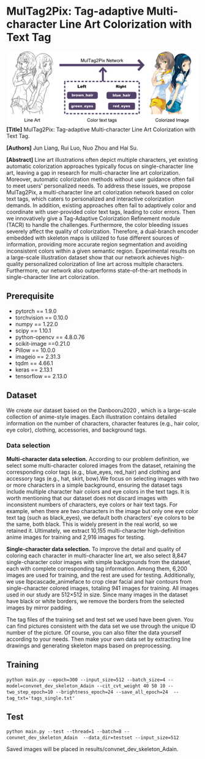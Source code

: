 # MulTag2Pix: Tag-adaptive Multi-character Line Art Colorization with Text Tag
![image](show.jpg)
**[Title]** MulTag2Pix: Tag-adaptive Multi-character Line Art Colorization with Text Tag.

**[Authors]** Jun Liang, Rui Luo, Nuo Zhou and Hai Su.

**[Abstract]** Line art illustrations often depict multiple characters, yet existing automatic colorization approaches typically focus on single-character line art, leaving a gap in research for multi-character line art colorization. Moreover, automatic colorization methods without user guidance often fail to meet users' personalized needs. To address these issues, we propose MulTag2Pix, a multi-character line art colorization network based on color text tags, which caters to personalized and interactive colorization demands. In addition, existing approaches often fail to adaptively color and coordinate with user-provided color text tags, leading to color errors. Then we innovatively give a Tag-Adaptive Colorization Refinement module (TACR) to handle the challenges. Furthermore, the color bleeding issues severely affect the quality of colorization. Therefore, a dual-branch encoder embedded with skeleton maps is utilized to fuse different sources of information, providing more accurate region segmentation and avoiding inconsistent colors within a given semantic region. Experimental results on a large-scale illustration dataset show that our network achieves high-quality personalized colorization of line art across multiple characters. Furthermore, our network also outperforms state-of-the-art methods in single-character line art colorization.

## Prerequisite
- pytorch == 1.9.0
- torchvision == 0.10.0
- numpy == 1.22.0
- scipy == 1.10.1
- python-opencv == 4.8.0.76
- scikit-image ==0.21.0
- Pillow == 10.0.0
- imageio == 2.31.3
- tqdm == 4.66.1
- keras == 2.13.1
- tensorflow == 2.13.0

## Dataset
We create our dataset based on the Danbooru2020 , which is a large-scale collection of anime-style images. Each illustration contains detailed information on the number of characters, character features (e.g., hair color, eye color), clothing, accessories, and background tags.
### Data selection
**Multi-character data selection.** According to our problem definition, we select some multi-character colored images from the dataset, retaining the corresponding color tags (e.g., blue_eyes, red_hair) and clothing and accessory tags (e.g., hat, skirt, bow).We focus on selecting images with two or more characters in a simple background, ensuring the dataset tags include multiple character hair colors and eye colors in the text tags. It is worth mentioning that our dataset does not discard images with inconsistent numbers of characters, eye colors or hair text tags. For example, when there are two characters in the image but only one eye color text tag (such as black_eyes), we default both characters' eye colors to be the same, both black. This is widely present in the real world, so we retained it. Ultimately, we extract 10,155 multi-character high-definition anime images for training and 2,916 images for testing.

**Single-character data selection.** To improve the detail and quality of coloring each character in multi-character line art, we also select 8,847 single-character color images with simple backgrounds from the dataset, each with complete corresponding tag information. Among them, 6,200 images are used for training, and the rest are used for testing. Additionally, we use lbpcascade_animeface to crop clear facial and hair contours from single-character colored images, totaling 941 images for training.
All images used in our study are 512×512 in size. Since many images in the dataset have black or white borders, we remove the borders from the selected images by mirror padding.

The tag files of the training set and test set we used have been given. You can find pictures consistent with the data set we use through the unique ID number of the picture. Of course, you can also filter the data yourself according to your needs. Then make your own data set by extracting line drawings and generating skeleton maps based on preprocessing.

## Training 

```
python main.py --epoch=300 --input_size=512 --batch_size=4 --model=convnet_dev_skeleton_Adain --cit_cvt_weight 40 50 10 --two_step_epoch=10 --brightness_epoch=24 --save_all_epoch=24  --tag_txt='tags_single.txt'
```

## Test
```
python main.py --test --thread=1 --batch=8 --convnet_dev_skeleton_Adain  --data_dir=testset --input_size=512
```
Saved images will be placed in results/convnet_dev_skeleton_Adain.


